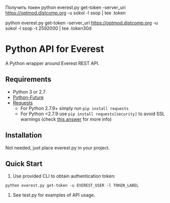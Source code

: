 
Получить токен
python everest.py get-token -server_uri https://optmod.distcomp.org -u sokol -l ssop | tee .token

python everest.py get-token -server_uri https://optmod.distcomp.org -u sokol -l ssop -t 2592000 | tee .token30d

# Python API for Everest

A Python wrapper around Everest REST API.

## Requirements

* Python 3 or 2.7
* [Python-Future](https://python-future.org/quickstart.html#installation)
* [Requests](http://docs.python-requests.org/en/latest/)
    * For Python 2.7.9+ simply run `pip install requests`
    * For Python <2.7.9 use `pip install requests[security]` to avoid SSL warnings (check [this answer](http://stackoverflow.com/a/29202163) for more info) 

## Installation

Not needed, just place everest.py in your project.

## Quick Start

1. Use provided CLI to obtain authentication token:

```
python everest.py get-token -u EVEREST_USER -l TOKEN_LABEL
```

1. See test.py for examples of API usage.